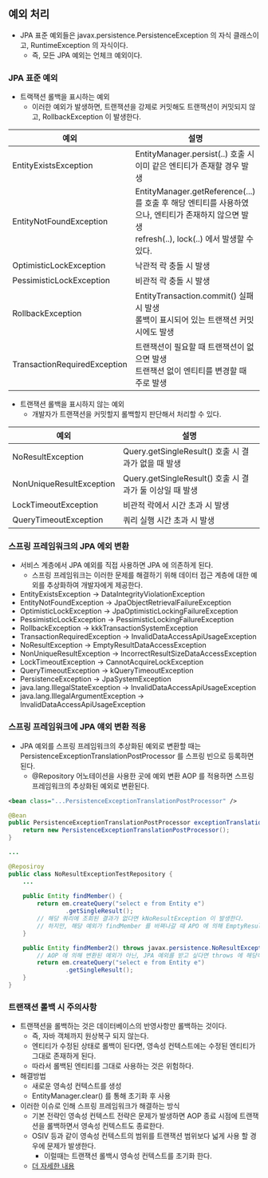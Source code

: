 ## 예외 처리

* JPA 표준 예외들은 javax.persistence.PersistenceException 의 자식 클래스이고, RuntimeException 의 자식이다.
    * 즉, 모든 JPA 예외는 언체크 예외이다.

### JPA 표준 예외

* 트랙잭션 롤백을 표시하는 예외
   * 이러한 예외가 발생하면, 트랜잭션을 강제로 커밋해도 트랜잭션이 커밋되지 않고, RollbackException 이 발생한다.
    
| 예외 | 설명 |
| ---- | ---- |
| EntityExistsException | EntityManager.persist(..) 호출 시 이미 같은 엔티티가 존재할 경우 발생 |
| EntityNotFoundException | EntityManager.getReference(...) 를 호출 후 해당 엔티티를 사용하였으나, 엔티티가 존재하지 않으면 발생 <br/> refresh(..), lock(..) 에서 발생할 수 있다. |
| OptimisticLockException | 낙관적 락 충돌 시 발생 |
| PessimisticLockException | 비관적 락 충돌 시 발생 |
| RollbackException | EntityTransaction.commit() 실패 시 발생 <br/> 롤백이 표시되어 있는 트랜잭션 커밋 시에도 발생 |
| TransactionRequiredException | 트랜잭션이 필요할 때 트랜잭션이 없으면 발생 <br/> 트랜잭션 없이 엔티티를 변경할 때 주로 발생 |

* 트랜잭션 롤백을 표시하지 않는 예외
    * 개발자가 트랜잭션을 커밋할지 롤백할지 판단해서 처리할 수 있다.
    
| 예외 | 설명 |
| ---- | ---- |
| NoResultException | Query.getSingleResult() 호출 시 결과가 없을 때 발생 |
| NonUniqueResultException | Query.getSingleResult() 호출 시 결과가 둘 이상일 때 발생 |
| LockTimeoutException | 비관적 락에서 시간 초과 시 발생 |
| QueryTimeoutException | 쿼리 실행 시간 초과 시 발생 |

### 스프링 프레임워크의 JPA 에외 변환

* 서비스 계층에서 JPA 예외를 직접 사용하면 JPA 에 의존하게 된다.
    * 스프링 프레임워크는 이러한 문제를 해결하기 위해 데이터 접근 계층에 대한 예외를 추상화하여 개발자에게 제공한다.
* EntityExistsException -> DataIntegrityViolationException
* EntityNotFoundException -> JpaObjectRetrievalFailureException
* OptimisticLockException -> JpaOptimisticLockingFailureException
* PessimisticLockException -> PessimisticLockingFailureException
* RollbackException -> kkkTransactionSystemException
* TransactionRequiredException -> InvalidDataAccessApiUsageException
* NoResultException -> EmptyResultDataAccessException
* NonUniqueResultException -> IncorrectResultSizeDataAccessException
* LockTimeoutException -> CannotAcquireLockException
* QueryTimeoutException -> kQueryTimeoutException
* PersistenceException -> JpaSystemException
* java.lang.IllegalStateException -> InvalidDataAccessApiUsageException
* java.lang.IllegalArgumentException -> InvalidDataAccessApiUsageException

### 스프링 프레임워크에 JPA 얘외 변환 적용

* JPA 예외를 스프링 프레임워크의 추상화된 예외로 변환할 때는 PersistenceExceptionTranslationPostProcessor 를 스프링 빈으로 등록하면 된다.
    * @Repository 어노테이션을 사용한 곳에 예외 변환 AOP 를 적용하면 스프링 프레임워크의 추상화된 예외로 변환된다.

```xml
<bean class="...PersistenceExceptionTranslationPostProcessor" />
```

```java
@Bean
public PersistenceExceptionTranslationPostProcessor exceptionTranslation(){
    return new PersistenceExceptionTranslationPostProcessor();
}

...

@Reposiroy
public class NoResultExceptionTestRepository {
    ...
    
    public Entity findMember() {
        return em.createQuery("select e from Entity e")
                .getSingleResult();
        // 해당 쿼리에 조회된 결과가 없다면 kNoResultException 이 발생한다.
        // 하지만, 해당 예외가 findMember 를 바쪄나갈 때 APO 에 의해 EmptyResultDataAccessException 예외로 변환해서 반환한다.
    }

    public Entity findMember2() throws javax.persistence.NoResultException {
        // AOP 에 의해 변환된 예외가 아닌, JPA 예외를 받고 싶다면 throws 에 해당하는 예외를 명시하면 된다.
        return em.createQuery("select e from Entity e")
                .getSingleResult();
    }
}
```

### 트랜잭션 롤백 시 주의사항

* 트랜잭션을 롤백하는 것은 데이터베이스의 반영사항만 롤백하는 것이다.
    * 즉, 자바 객체까지 원상복구 되지 않는다.
    * 엔티티가 수정된 상태로 롤백이 된다면, 영속성 컨텍스트에는 수정된 엔티티가 그대로 존재하게 된다.
    * 따라서 롤백된 엔티티를 그대로 사용하는 것은 위험하다.
* 해결방법
    * 새로운 영속성 컨텍스트를 생성
    * EntityManager.clear() 를 통해 초기화 후 사용
* 이러한 이슈로 인해 스프링 프레임워크가 해결하는 방식
    * 기본 전략인 영속성 컨텍스트 전략은 문제가 발생하면 AOP 종료 시점에 트랜잭션을 롤백하면서 영속성 컨텍스트도 종료한다.
    * OSIV 등과 같이 영속성 컨텍스트의 범위를 트랜잭션 범위보다 넓게 사용 할 경우에 문제가 발생한다.
        * 이럴때는 트랜잭션 롤백시 영속성 컨텍스트를 초기화 한다.
    * [더 자세한 내용](https://docs.spring.io/spring-framework/docs/current/javadoc-api/org/springframework/transaction/support/AbstractPlatformTransactionManager.html#doRollback-org.springframework.transaction.support.DefaultTransactionStatus-)
